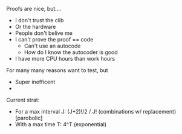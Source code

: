 Proofs are nice, but....
  - I don't trust the clib
  - Or the hardware
  - People don't belive me
  - I can't prove the proof == code
    - Can't use an autocode
    - How do I know the autocoder is good
  - I have more CPU hours than work hours

For many many reasons want to test, but
  - Super inefficent
  -

Current strat:
  - For a max interval J: (J+2)!/2 / J! (combinations w/ replacement) [parobolic]
  - With a max time T: 4^T (exponential)
